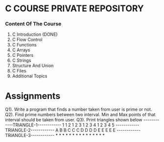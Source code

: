 # C COURSE PRIVATE REPOSITORY
### Content Of The Course
1. C Introduction (DONE)
2. C Flow Control
3. C Functions
4. C Arrays
5. C Pointers
6. C Strings
7. Structure And Union
8. C Files
9. Additional Topics

# Assignments
Q1). Write a program that finds a number taken from user is prime or not.
Q2). Find prime numbers between two interval. Min and Max points of that interval should be taken from user.
Q3). Print triangles shown below
		------------TRIANGLE-1------------
			1
			1 2
			1 2 3
			1 2 3 4
			1 2 3 4 5
		------------TRIANGLE-2------------
			A
			B B
			C C C
			D D D D
			E E E E E
		------------TRIANGLE-3------------
			* * * * *
			* * * *
			* * * 
			* *
			*
